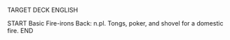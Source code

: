 TARGET DECK
ENGLISH

START
Basic
Fire-irons
Back: n.pl. Tongs, poker, and shovel for a domestic fire.
END
